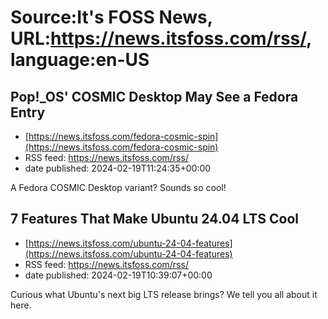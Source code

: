 # Source:It's FOSS News, URL:https://news.itsfoss.com/rss/, language:en-US

## Pop!_OS' COSMIC Desktop May See a Fedora Entry
 - [https://news.itsfoss.com/fedora-cosmic-spin](https://news.itsfoss.com/fedora-cosmic-spin)
 - RSS feed: https://news.itsfoss.com/rss/
 - date published: 2024-02-19T11:24:35+00:00

A Fedora COSMIC Desktop variant? Sounds so cool!

## 7 Features That Make Ubuntu 24.04 LTS Cool
 - [https://news.itsfoss.com/ubuntu-24-04-features](https://news.itsfoss.com/ubuntu-24-04-features)
 - RSS feed: https://news.itsfoss.com/rss/
 - date published: 2024-02-19T10:39:07+00:00

Curious what Ubuntu's next big LTS release brings? We tell you all about it here.

